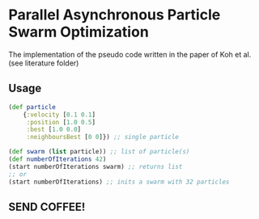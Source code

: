 # Parallel Asynchronous Particle Swarm Optimization

The implementation of the pseudo code written in the paper of Koh et al. (see literature folder)

## Usage

```clojure
(def particle 
    {:velocity [0.1 0.1]
     :position [1.0 0.5]
     :best [1.0 0.0]
     :neighboursBest [0 0]}) ;; single particle

(def swarm (list particle)) ;; list of particle(s)
(def numberOfIterations 42)
(start numberOfIterations swarm) ;; returns list
;; or
(start numberOfIterations) ;; inits a swarm with 32 particles
```

## SEND COFFEE!
